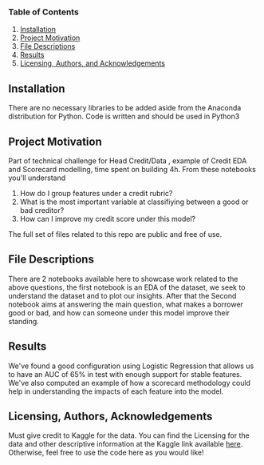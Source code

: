 ### Table of Contents

1. [Installation](#installation)
2. [Project Motivation](#motivation)
3. [File Descriptions](#files)
4. [Results](#results)
5. [Licensing, Authors, and Acknowledgements](#licensing)
 
 ## Installation <a name="installation"></a>
 There are no necessary libraries to be added aside from the Anaconda distribution for Python. Code is written and should be used in Python3
 
 ## Project Motivation <a name="motivation"></a>
 
Part of technical challenge for Head Credit/Data , example of Credit EDA and Scorecard modelling, time spent on building 4h. From these notebooks you'll understand
 
1. How do I group features under a credit rubric?
2. What is the most important variable at classifiying between a good or bad creditor?
3. How can I improve my credit score under this model?

The full set of files related to this repo are public and free of use. 

## File Descriptions <a name="files"></a>
There are 2 notebooks available here to showcase work related to the above questions, the first notebook is an EDA of the dataset, we seek to understand the dataset and to plot our insights. After that the Second notebook aims at answering the main question, what makes a borrower good or bad, and how can someone under this model improve their standing.

## Results<a name="results"></a>
We've found a good configuration using Logistic Regression that allows us to have an AUC of 65% in test with enough support for stable features. We've also computed an example of how a scorecard methodology could help in understanding the impacts of each feature into the model. 

## Licensing, Authors, Acknowledgements<a name="licensing"></a>

Must give credit to Kaggle for the data.  You can find the Licensing for the data and other descriptive information at the Kaggle link available [here]().  Otherwise, feel free to use the code here as you would like! 
